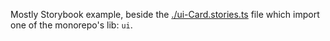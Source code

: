 Mostly Storybook example, beside the [./ui-Card.stories.ts](ui-Card.stories.ts) file
which import one of the monorepo's lib: `ui`.